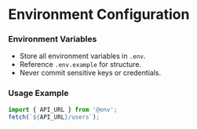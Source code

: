 # Environment Configuration

### Environment Variables
- Store all environment variables in `.env`.
- Reference `.env.example` for structure.
- Never commit sensitive keys or credentials.

### Usage Example
```ts
import { API_URL } from '@env';
fetch(`${API_URL}/users`);